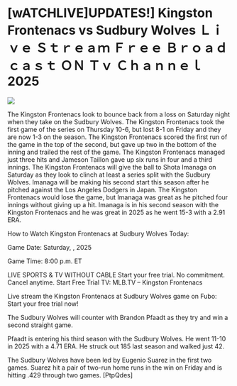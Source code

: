 # [wATCHLIVE]UPDATES!] Kingston Frontenacs vs Sudbury Wolves Ｌｉｖｅ Ｓｔｒｅａｍ Ｆｒｅｅ Ｂｒｏａｄｃａｓｔ ＯＮ Ｔｖ Ｃｈａｎｎｅｌ  2025  
  
  
[![](https://i.imgur.com/qSNzIqt.png)](https://movie.rssnews.media/PJYmGJIG.php)  
  
The Kingston Frontenacs look to bounce back from a loss on Saturday night when they take on the Sudbury Wolves. The Kingston Frontenacs took the first game of the series on Thursday 10-6, but lost 8-1 on Friday and they are now 1-3 on the season. The Kingston Frontenacs scored the first run of the game in the top of the second, but gave up two in the bottom of the inning and trailed the rest of the game. The Kingston Frontenacs managed just three hits and Jameson Taillon gave up six runs in four and a third innings. The Kingston Frontenacs will give the ball to Shota Imanaga on Saturday as they look to clinch at least a series split with the Sudbury Wolves. Imanaga will be making his second start this season after he pitched against the Los Angeles Dodgers in Japan. The Kingston Frontenacs would lose the game, but Imanaga was great as he pitched four innings without giving up a hit. Imanaga is in his second season with the Kingston Frontenacs and he was great in 2025 as he went 15-3 with a 2.91 ERA.

How to Watch Kingston Frontenacs at Sudbury Wolves Today:

Game Date: Saturday, , 2025

Game Time: 8:00 p.m. ET

LIVE SPORTS & TV WITHOUT CABLE
Start your free trial. No commitment. Cancel anytime.
Start Free Trial
TV: MLB.TV – Kingston Frontenacs

Live stream the Kingston Frontenacs at Sudbury Wolves game on Fubo: Start your free trial now!

The Sudbury Wolves will counter with Brandon Pfaadt as they try and win a second straight game.

Pfaadt is entering his third season with the Sudbury Wolves. He went 11-10 in 2025 with a 4.71 ERA. He struck out 185 last season and walked just 42.

The Sudbury Wolves have been led by Eugenio Suarez in the first two games. Suarez hit a pair of two-run home runs in the win on Friday and is hitting .429 through two games. [PtpQdes]